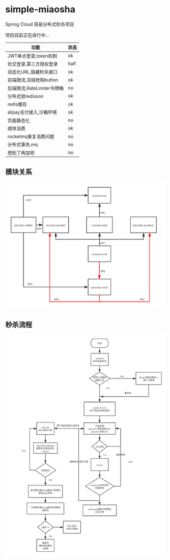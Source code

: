 # simple-miaosha
Spring Cloud 简易分布式秒杀项目

项目目前正在进行中...

| 功能 | 状态 |
| ------ | ------ |
| JWT单点登录,token机制 | ok || ------ | ------ |
| 社交登录,第三方授权登录 | half || ------ | ------ |
| 动态化URL,隐藏秒杀接口 | ok || ------ | ------ |
| 前端限流,冻结抢购button | ok || ------ | ------ |
| 后端限流,RateLimiter令牌桶 | no || ------ | ------ |
| 分布式锁redisson | ok || ------ | ------ |
| redis缓存 | ok || ------ | ------ |
| alipay支付接入,沙箱环境 | ok || ------ | ------ |
| 页面静态化 | no || ------ | ------ |
| 顺序消费 | ok || ------ | ------ |
| rocketmq重复消费问题 | no || ------ | ------ |
| 分布式事务,mq | no || ------ | ------ |
| 想到了再加吧 | no || ------ | ------ |

## 模块关系
![模块关系](https://github.com/vua/simple-miaosha/blob/master/module.png)
## 秒杀流程
![秒杀流程](https://github.com/vua/simple-miaosha/blob/master/process.png)
